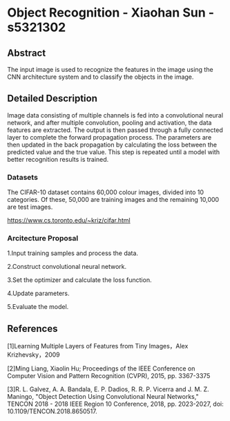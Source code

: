 # Object Recognition - Xiaohan Sun -s5321302

## Abstract
The input image is used to recognize the features in the image using the CNN architecture system and to classify the objects in the image.


## Detailed Description
Image data consisting of multiple channels is fed into a convolutional neural network, and after multiple convolution, pooling and activation, the data features are extracted. The output is then passed through a fully connected layer to complete the forward propagation process. The parameters are then updated in the back propagation by calculating the loss between the predicted value and the true value. This step is repeated until a model with better recognition results is trained.

### Datasets
The CIFAR-10 dataset contains 60,000 colour images, divided into 10 categories. Of these, 50,000 are training images and the remaining 10,000 are test images.

https://www.cs.toronto.edu/~kriz/cifar.html

### Arcitecture Proposal
1.Input training samples and process the data.

2.Construct convolutional neural network.

3.Set the optimizer and calculate the loss function.

4.Update parameters.

5.Evaluate the model.

## References
[1]Learning Multiple Layers of Features from Tiny Images，Alex Krizhevsky，2009

[2]Ming Liang, Xiaolin Hu; Proceedings of the IEEE Conference on Computer Vision and Pattern Recognition (CVPR), 2015, pp. 3367-3375

[3]R. L. Galvez, A. A. Bandala, E. P. Dadios, R. R. P. Vicerra and J. M. Z. Maningo, "Object Detection Using Convolutional Neural Networks," TENCON 2018 - 2018 IEEE Region 10 Conference, 2018, pp. 2023-2027, doi: 10.1109/TENCON.2018.8650517.
